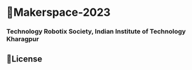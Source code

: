 # 🤖Makerspace-2023
### Technology Robotix Society, Indian Institute of Technology Kharagpur

## 🪪License
